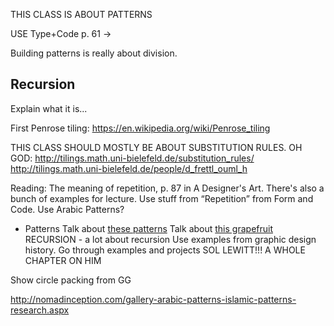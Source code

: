 THIS CLASS IS ABOUT PATTERNS

USE Type+Code p. 61 ->


Building patterns is really about division.

Recursion
---------

Explain what it is...


First Penrose tiling:
https://en.wikipedia.org/wiki/Penrose_tiling

THIS CLASS SHOULD MOSTLY BE ABOUT SUBSTITUTION RULES.
OH GOD: http://tilings.math.uni-bielefeld.de/substitution_rules/
http://tilings.math.uni-bielefeld.de/people/d_frettl_ouml_h




Reading: The meaning of repetition, p. 87 in A Designer's Art. There's also a bunch of examples for lecture.
Use stuff from “Repetition” from Form and Code.
Use Arabic Patterns?
- Patterns
Talk about [these patterns](http://www.itsnicethat.com/articles/andy-gilmore-2)
Talk about [this grapefruit](http://24.media.tumblr.com/tumblr_m3pk0fpD471r0i205o1_1280.jpg)
RECURSION - a lot about recursion
Use examples from graphic design history. Go through examples and projects
SOL LEWITT!!! A WHOLE CHAPTER ON HIM

Show circle packing from GG

http://nomadinception.com/gallery-arabic-patterns-islamic-patterns-research.aspx
